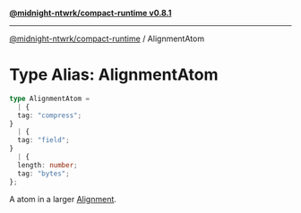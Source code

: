 [**@midnight-ntwrk/compact-runtime v0.8.1**](../README.md)

***

[@midnight-ntwrk/compact-runtime](../globals.md) / AlignmentAtom

# Type Alias: AlignmentAtom

```ts
type AlignmentAtom = 
  | {
  tag: "compress";
}
  | {
  tag: "field";
}
  | {
  length: number;
  tag: "bytes";
};
```

A atom in a larger [Alignment](Alignment.md).

